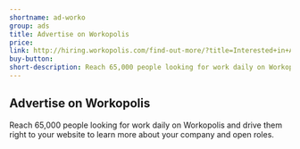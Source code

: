 ```yaml
---
shortname: ad-worko
group: ads
title: Advertise on Workopolis
price:
link: http://hiring.workopolis.com/find-out-more/?title=Interested+in+Advertising%20Products?&NetsuiteTitle=Advertise+on+workopolis
buy-button:
short-description: Reach 65,000 people looking for work daily on Workopolis and drive them right to your website to learn more about your company and open roles.
---
```



## Advertise on Workopolis

Reach 65,000 people looking for work daily on Workopolis and drive them right to your website to learn more about your company and open roles.
